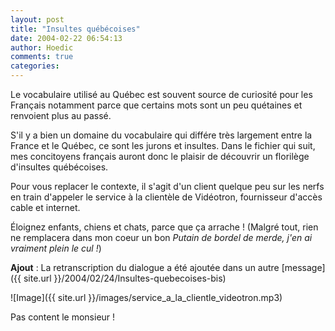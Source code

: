 ```yaml
---
layout: post
title: "Insultes québécoises"
date: 2004-02-22 06:54:13
author: Hoedic
comments: true
categories: 
---
```



Le vocabulaire utilisé au Québec est souvent source de curiosité pour les Français notamment parce que certains mots sont un peu quétaines et renvoient plus au passé.

S'il y a bien un domaine du vocabulaire qui différe très largement entre la France et le Québec, ce sont les jurons et insultes. Dans le fichier qui suit, mes concitoyens français auront donc le plaisir de découvrir un florilège d'insultes québécoises.

Pour vous replacer le contexte, il s'agit d'un client quelque peu sur les nerfs en train d'appeler le service à la clientèle de Vidéotron, fournisseur d'accès cable et internet.

Éloignez enfants, chiens et chats, parce que ça arrache ! (Malgré tout, rien ne remplacera dans mon coeur un bon *Putain de bordel de merde, j'en ai vraiment plein le cul !*)

**Ajout** : La retranscription du dialogue a été ajoutée dans un autre [message]({{ site.url }}/2004/02/24/Insultes-quebecoises-bis)

![Image]({{ site.url }}/images/service_a_la_clientle_videotron.mp3)
<div class="photoattrib">Pas content le monsieur !</div>

